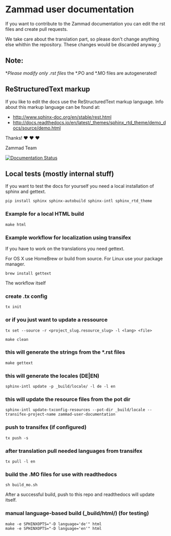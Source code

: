 # Zammad user documentation

If you want to contribute to the Zammad documentation you can edit the rst files and create pull requests.

We take care about the translation part, so please don't change anything else whithin the repository. These changes would be discarded anyway ;)

## Note:
**Please modify only *.rst files** the *.PO and *.MO files are autogenerated!

## ReStructuredText markup

If you like to edit the docs use the ReStructuredText markup language. Info about this markup language can be found at:

- http://www.sphinx-doc.org/en/stable/rest.html
- http://docs.readthedocs.io/en/latest/_themes/sphinx_rtd_theme/demo_docs/source/demo.html

Thanks! ❤ ❤ ❤

  Zammad Team

[![Documentation Status](https://readthedocs.org/projects/zammad-user-documentation/badge/?version=latest)](https://zammad-user-documentation.readthedocs.io/de/latest/)

## Local tests (mostly internal stuff)

If you want to test the docs for yourself you need a local installation of sphinx and gettext.

```
pip install sphinx sphinx-autobuild sphinx-intl sphinx_rtd_theme

```

### Example for a local HTML build

```
make html
```

### Example workflow for localization using transifex

If you have to work on the translations you need gettext.

For OS X use HomeBrew or build from source. For Linux use your package manager.

```
brew install gettext
```

The workflow itself

### create .tx config
```
tx init
```

### or if you just want to update a ressource
```
tx set --source -r <project_slug.resource_slug> -l <lang> <file>

make clean
```

### this will generate the strings from the *.rst files
```
make gettext
```

### this will generate the locales (DE|EN)
```
sphinx-intl update -p _build/locale/ -l de -l en
```

### this will update the resource files from the pot dir
```
sphinx-intl update-txconfig-resources --pot-dir _build/locale --transifex-project-name zammad-user-documentation
```

### push to transifex (if configured)
```
tx push -s
```

### after translation pull needed languages from transifex
```
tx pull -l en
```

### build the .MO files for use with readthedocs
```
sh build_mo.sh
```

After a successful build, push to this repo and readthedocs will update itself.

### manual language-based build (_build/html/) (for testing)

```
make -e SPHINXOPTS="-D language='de'" html
make -e SPHINXOPTS="-D language='en'" html

```

